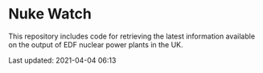 # Nuke Watch

This repository includes code for retrieving the latest information available on the output of EDF nuclear power plants in the UK.

Last updated: 2021-04-04 06:13